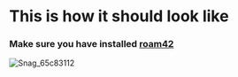 # This is how it should look like
### Make sure you have installed [roam42](https://roamjs.com/extensions/roam42)

![Snag_65c83112](https://user-images.githubusercontent.com/65237382/136637158-c4229802-d8bc-4daa-97b9-5b3ae5a9d0ec.png)
